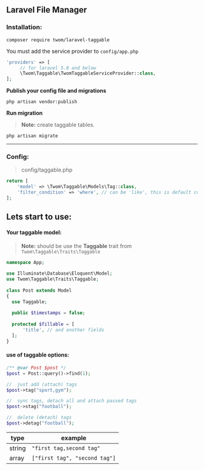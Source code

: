 ﻿## Laravel File Manager

### Installation:
```
composer require twom/laravel-taggable
```

You must add the service provider to `config/app.php`
``` php
'providers' => [
	 // for laravel 5.8 and below
	 \Twom\Taggable\TwomTaggableServiceProvider::class,
];
```

**Publish your config file and migrations**

```
php artisan vendor:publish
```

**Run migration**
> **Note:** create taggable tables.
```
php artisan migrate
```
<hr>

### Config:
> config/taggable.php
``` php
return [  
    'model' => \Twom\Taggable\Models\Tag::class,
    'filter_condition' => 'where', // can be 'like', this is default condition
];
```


## Lets start to use:

#### Your taggable model:
> **Note:** should be use the **Taggable** trait from `Twom\Taggable\Traits\Taggable`
```php  
namespace App;  
  
use Illuminate\Database\Eloquent\Model;  
use Twom\Taggable\Traits\Taggable;  
  
class Post extends Model  
{  
  use Taggable;  
  
  public $timestamps = false;  
  
  protected $fillable = [  
	  'title', // and another fields
  ];  
}
```

#### use of taggable options:
```php
/** @var Post $post */
$post = Post::query()->find(1);

//	just add (attach) tags
$post->tag("sport,gym");

//	sync tags, detach all and attach passed tags
$post->stag("football");

//	delete (detach) tags
$post->detag("football");
```
| type     | example  |
|----------|----------|
| string   | `"first tag,second tag"` |
| array    | `["first tag", "second tag"]`  |
